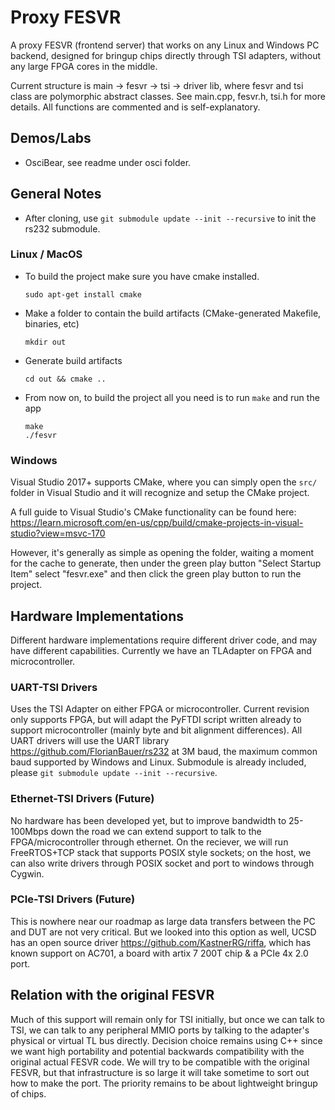 # Proxy FESVR
A proxy FESVR (frontend server) that works on any Linux and Windows PC backend, designed for bringup chips directly through TSI adapters, without any large FPGA cores in the middle. 

Current structure is main -> fesvr -> tsi -> driver lib, where fesvr and tsi class are polymorphic abstract classes. See main.cpp, fesvr.h, tsi.h for more details. All functions are commented and is self-explanatory. 

## Demos/Labs
 - OsciBear, see readme under osci folder.

## General Notes
 - After cloning, use `git submodule update --init --recursive` to init the rs232 submodule.

 ### Linux / MacOS

- To build the project make sure you have cmake installed.
    ```
    sudo apt-get install cmake
    ```
- Make a folder to contain the build artifacts (CMake-generated Makefile, binaries, etc)
    ```
    mkdir out
    ```
- Generate build artifacts
    ```
    cd out && cmake ..
    ```
- From now on, to build the project all you need is to run `make` and run the app
    ```
    make
    ./fesvr
    ```

### Windows

Visual Studio 2017+ supports CMake, where you can simply open the `src/` folder in Visual Studio and it will recognize and setup the CMake project.

A full guide to Visual Studio's CMake functionality can be found here: https://learn.microsoft.com/en-us/cpp/build/cmake-projects-in-visual-studio?view=msvc-170

However, it's generally as simple as opening the folder, waiting a moment for the cache to generate, then  under the green play button "Select Startup Item" select "fesvr.exe" and then click the green play button to run the project.

## Hardware Implementations
Different hardware implementations require different driver code, and may have different capabilities. Currently we have an TLAdapter on FPGA and microcontroller. 

### UART-TSI Drivers
Uses the TSI Adapter on either FPGA or microcontroller. Current revision only supports FPGA, but will adapt the PyFTDI script written already to support microcontroller (mainly byte and bit alignment differences). All UART drivers will use the UART library https://github.com/FlorianBauer/rs232 at 3M baud, the maximum common baud supported by Windows and Linux. Submodule is already included, please `git submodule update --init --recursive`.

### Ethernet-TSI Drivers (Future)
No hardware has been developed yet, but to improve bandwidth to 25-100Mbps down the road we can extend support to talk to the FPGA/microcontroller through ethernet. On the reciever, we will run FreeRTOS+TCP stack that supports POSIX style sockets; on the host, we can also write drivers through POSIX socket and port to windows through Cygwin. 

### PCIe-TSI Drivers (Future)
This is nowhere near our roadmap as large data transfers between the PC and DUT are not very critical. But we looked into this option as well, UCSD has an open source driver https://github.com/KastnerRG/riffa, which has known support on AC701, a board with artix 7 200T chip & a PCIe 4x 2.0 port. 

## Relation with the original FESVR
Much of this support will remain only for TSI initially, but once we can talk to TSI, we can talk to any peripheral MMIO ports by talking to the adapter's physical or virtual TL bus directly. Decision choice remains using C++ since we want high portability and potential backwards compatibility with the original actual FESVR code. We will try to be compatible with the original FESVR, but that infrastructure is so large it will take sometime to sort out how to make the port. The priority remains to be about lightweight bringup of chips. 